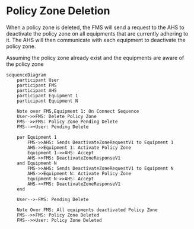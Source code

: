 # Policy Zone Deletion
When a policy zone is deleted, the FMS will send a request to the AHS to deactivate the policy zone on all equipments that are currently adhering to it. The AHS will then communicate with each equipment to deactivate the policy zone.

Assuming the policy zone already exist and the equipments are aware of the policy zone

```mermaid
sequenceDiagram
    participant User
    participant FMS
    participant AHS
    participant Equipment 1
    participant Equipment N

    Note over FMS,Equipment 1: On Connect Sequence
    User->>FMS: Delete Policy Zone
    FMS-->>FMS: Policy Zone Pending Delete
    FMS-->+User: Pending Delete

    par Equipment 1
        FMS->>AHS: Sends DeactivateZoneRequestV1 to Equipment 1
        AHS->>Equipment 1: Activate Policy Zone
        Equipment 1->>AHS: Accept
        AHS->>FMS: DeactivateZoneResponseV1
    and Equipment N
        FMS->>AHS: Sends DeactivateZoneRequestV1 to Equipment N
        AHS->>Equipment N: Activate Policy Zone
        Equipment N->>AHS: Accept
        AHS->>FMS: DeactivateZoneResponseV1
    end

    User-->-FMS: Pending Delete

    Note Over FMS: All equipments deactivated Policy Zone
    FMS-->>FMS: Policy Zone Deleted
    FMS-->>User: Policy Zone Deleted
```